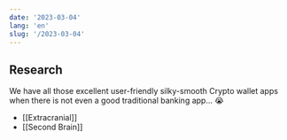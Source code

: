 ```yaml
---
date: '2023-03-04'
lang: 'en'
slug: '/2023-03-04'
---
```


## Research

We have all those excellent user-friendly silky-smooth Crypto wallet apps when there is not even a good traditional banking app... 😭

- [[Extracranial]]
- [[Second Brain]]
